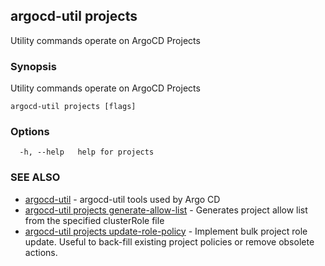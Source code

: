 ## argocd-util projects

Utility commands operate on ArgoCD Projects

### Synopsis

Utility commands operate on ArgoCD Projects

```
argocd-util projects [flags]
```

### Options

```
  -h, --help   help for projects
```

### SEE ALSO

* [argocd-util](argocd-util.md)	 - argocd-util tools used by Argo CD
* [argocd-util projects generate-allow-list](argocd-util_projects_generate-allow-list.md)	 - Generates project allow list from the specified clusterRole file
* [argocd-util projects update-role-policy](argocd-util_projects_update-role-policy.md)	 - Implement bulk project role update. Useful to back-fill existing project policies or remove obsolete actions.

